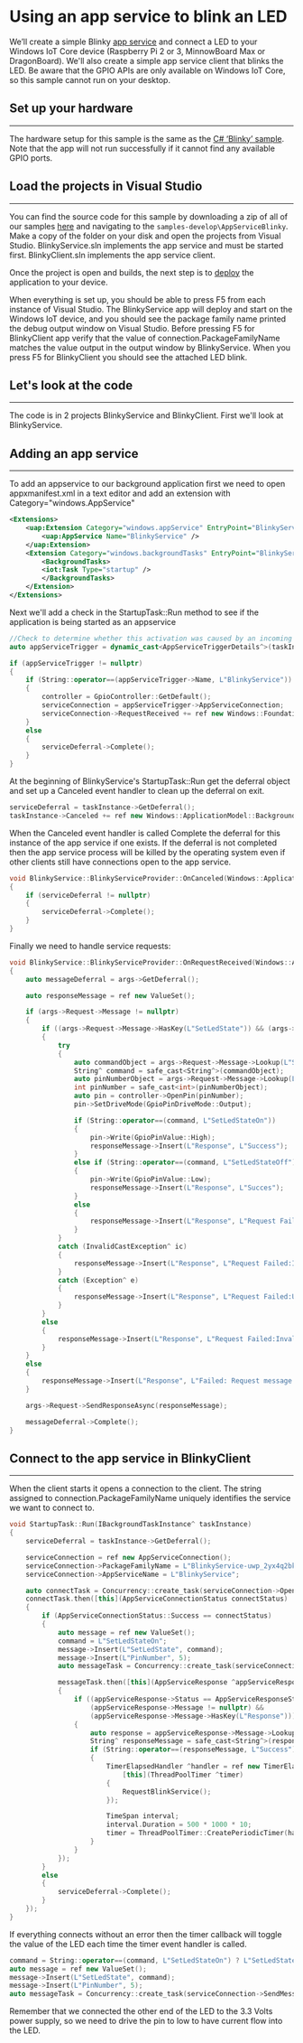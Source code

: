 # Using an app service to blink an LED
We’ll create a simple Blinky [app service](https://docs.microsoft.com/en-us/windows/uwp/launch-resume/how-to-create-and-consume-an-app-service) and connect a LED to your Windows IoT Core device (Raspberry Pi 2 or 3, MinnowBoard Max or DragonBoard). We'll also create a simple app service client that blinks the LED. Be aware that the GPIO APIs are only available on Windows IoT Core, so this sample cannot run on your desktop.

## Set up your hardware
___
The hardware setup for this sample is the same as the [C# ‘Blinky’ sample](/Samples/helloblinky).
Note that the app will not run successfully if it cannot find any available GPIO ports.

## Load the projects in Visual Studio
___

You can find the source code for this sample by downloading a zip of all of our samples [here](https://github.com/Microsoft/Windows-iotcore-samples/archive/master.zip) and navigating to the `samples-develop\AppServiceBlinky`.  Make a copy of the folder on your disk and open the projects from Visual Studio.  BlinkyService.sln implements the app service and must be started first.  BlinkyClient.sln implements the app service client.

Once the project is open and builds, the next step is to [deploy](https://github.com/MicrosoftDocs/windows-iotcore-docs/blob/master/windows-iotcore/develop-your-app/AppDeployment.md) the application to your device.

When everything is set up, you should be able to press F5 from each instance of Visual Studio.  The BlinkyService app will deploy and start on the Windows IoT device, and you should see the package family name printed the debug output window on Visual Studio.  Before pressing F5 for BlinkyClient app verify that the value of connection.PackageFamilyName matches the value output in the output window by BlinkyService.  When you press F5 for BlinkyClient you should see the attached LED blink.

## Let's look at the code
___
The code is in 2 projects BlinkyService and BlinkyClient.  First we'll look at BlinkyService.

## Adding an app service
___
To add an appservice to our background application first we need to open appxmanifest.xml in a text editor and add an extension with Category="windows.AppService"

```XML
<Extensions>
    <uap:Extension Category="windows.appService" EntryPoint="BlinkyService.StartupTask">
        <uap:AppService Name="BlinkyService" />
    </uap:Extension>
    <Extension Category="windows.backgroundTasks" EntryPoint="BlinkyService.StartupTask">
        <BackgroundTasks>
        <iot:Task Type="startup" />
        </BackgroundTasks>
    </Extension>
</Extensions>
```

Next we'll add a check in the StartupTask::Run method to see if the application is being started as an appservice

```C++
//Check to determine whether this activation was caused by an incoming app service connection
auto appServiceTrigger = dynamic_cast<AppServiceTriggerDetails^>(taskInstance->TriggerDetails);

if (appServiceTrigger != nullptr)
{
    if (String::operator==(appServiceTrigger->Name, L"BlinkyService"))
    {
        controller = GpioController::GetDefault();
        serviceConnection = appServiceTrigger->AppServiceConnection;
        serviceConnection->RequestReceived += ref new Windows::Foundation::TypedEventHandler<Windows::ApplicationModel::AppService::AppServiceConnection ^, Windows::ApplicationModel::AppService::AppServiceRequestReceivedEventArgs ^>(this, &BlinkyService::BlinkyServiceProvider::OnRequestReceived);
    }
    else
    {
        serviceDeferral->Complete();
    }
}
```

At the beginning of BlinkyService's StartupTask::Run get the deferral object and set up a Canceled event handler to clean up the deferral on exit.

```C++
serviceDeferral = taskInstance->GetDeferral();
taskInstance->Canceled += ref new Windows::ApplicationModel::Background::BackgroundTaskCanceledEventHandler(this, &BlinkyService::BlinkyServiceProvider::OnCanceled);
```

When the Canceled event handler is called Complete the deferral for this instance of the app service if one exists.  If the deferral is not completed then the app service process will be killed by the operating system even if other clients still have connections open to the app service.

```C++
void BlinkyService::BlinkyServiceProvider::OnCanceled(Windows::ApplicationModel::Background::IBackgroundTaskInstance ^sender, Windows::ApplicationModel::Background::BackgroundTaskCancellationReason reason)
{
    if (serviceDeferral != nullptr)
    {
        serviceDeferral->Complete();
    }
}
```

Finally we need to handle service requests:

```C++
void BlinkyService::BlinkyServiceProvider::OnRequestReceived(Windows::ApplicationModel::AppService::AppServiceConnection ^sender, Windows::ApplicationModel::AppService::AppServiceRequestReceivedEventArgs ^args)
{
    auto messageDeferral = args->GetDeferral();

    auto responseMessage = ref new ValueSet();

    if (args->Request->Message != nullptr)
    {
        if ((args->Request->Message->HasKey(L"SetLedState")) && (args->Request->Message->HasKey(L"PinNumber")))
        {
            try
            {
                auto commandObject = args->Request->Message->Lookup(L"SetLedState");
                String^ command = safe_cast<String^>(commandObject);
                auto pinNumberObject = args->Request->Message->Lookup(L"PinNumber");
                int pinNumber = safe_cast<int>(pinNumberObject);
                auto pin = controller->OpenPin(pinNumber);
                pin->SetDriveMode(GpioPinDriveMode::Output);

                if (String::operator==(command, L"SetLedStateOn"))
                {
                    pin->Write(GpioPinValue::High);
                    responseMessage->Insert(L"Response", L"Success");
                }
                else if (String::operator==(command, L"SetLedStateOff"))
                {
                    pin->Write(GpioPinValue::Low);
                    responseMessage->Insert(L"Response", L"Succes");
                }
                else
                {
                    responseMessage->Insert(L"Response", L"Request Failed:Invalid SetLedState parameter value.");
                }
            }
            catch (InvalidCastException^ ic)
            {
                responseMessage->Insert(L"Response", L"Request Failed:Invalid cast exception occurred.");
            }
            catch (Exception^ e)
            {
                responseMessage->Insert(L"Response", L"Request Failed:Unknown exception occurred.");
            }
        }
        else
        {
            responseMessage->Insert(L"Response", L"Request Failed:Invalid request.");
        }
    }
    else
    {
        responseMessage->Insert(L"Response", L"Failed: Request message is empty.");
    }

    args->Request->SendResponseAsync(responseMessage);

    messageDeferral->Complete();
}
```

## Connect to the app service in BlinkyClient
___
When the client starts it opens a connection to the client.  The string assigned to connection.PackageFamilyName uniquely identifies the service we want to connect to.

```C++
void StartupTask::Run(IBackgroundTaskInstance^ taskInstance)
{
    serviceDeferral = taskInstance->GetDeferral();

    serviceConnection = ref new AppServiceConnection();
    serviceConnection->PackageFamilyName = L"BlinkyService-uwp_2yx4q2bk84nj4";
    serviceConnection->AppServiceName = L"BlinkyService";

    auto connectTask = Concurrency::create_task(serviceConnection->OpenAsync());
    connectTask.then([this](AppServiceConnectionStatus connectStatus)
    {
        if (AppServiceConnectionStatus::Success == connectStatus)
        {
            auto message = ref new ValueSet();
            command = L"SetLedStateOn";
            message->Insert(L"SetLedState", command);
            message->Insert(L"PinNumber", 5);
            auto messageTask = Concurrency::create_task(serviceConnection->SendMessageAsync(message));

            messageTask.then([this](AppServiceResponse ^appServiceResponse)
            {
                if ((appServiceResponse->Status == AppServiceResponseStatus::Success) &&
                    (appServiceResponse->Message != nullptr) &&
                    (appServiceResponse->Message->HasKey(L"Response")))
                {
                    auto response = appServiceResponse->Message->Lookup(L"Response");
                    String^ responseMessage = safe_cast<String^>(response);
                    if (String::operator==(responseMessage, L"Success"))
                    {
                        TimerElapsedHandler ^handler = ref new TimerElapsedHandler(
                            [this](ThreadPoolTimer ^timer)
                        {
                            RequestBlinkService();
                        });

                        TimeSpan interval;
                        interval.Duration = 500 * 1000 * 10;
                        timer = ThreadPoolTimer::CreatePeriodicTimer(handler, interval);
                    }
                }
            });
        }
        else
        {
            serviceDeferral->Complete();
        }
    });
}
```

If everything connects without an error then the timer callback will toggle the value of the LED each time the timer event handler is called.

```C++
command = String::operator==(command, L"SetLedStateOn") ? L"SetLedStateOff" : L"SetLedStateOn";
auto message = ref new ValueSet();
message->Insert(L"SetLedState", command);
message->Insert(L"PinNumber", 5);
auto messageTask = Concurrency::create_task(serviceConnection->SendMessageAsync(message));
```

Remember that we connected the other end of the LED to the 3.3 Volts power supply, so we need to drive the pin to low to have current flow into the LED.
